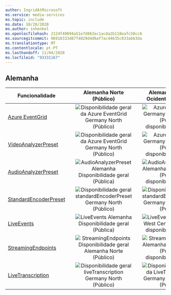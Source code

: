 ```yaml
---
author: IngridAtMicrosoft
ms.service: media-services
ms.topic: include
ms.date: 10/28/2020
ms.author: inhenkel
ms.openlocfilehash: 2124f40894a51e7d862ec1acda2b118eafc50cc6
ms.sourcegitcommit: 96918333d87f4029d4d6af7ac44635c833abb3da
ms.translationtype: MT
ms.contentlocale: pt-PT
ms.lasthandoff: 11/04/2020
ms.locfileid: "93331167"
---
```

<!--Feature availability in region-->
## <a name="germany"></a>Alemanha

| Funcionalidade | <!--Germany Central (Sovereign)--> | Alemanha Norte (Público) |<!-- Germany Northeast (Sovereign)--> | Alemanha Centro Ocidental (Público) |
| --- | :---: | :---: | :---: | :---: |
| [Azure EventGrid](../reacting-to-media-services-events.md) |<!--Germany Central (Sovereign) --> |![Disponibilidade geral da Azure EventGrid Germany North (Público)](../media/azure-clouds-regions/ga.svg) | <!--Germany Northeast (Sovereign) --> |![Azure EventGrid Germany West Central (Público) disponibilidade geral](../media/azure-clouds-regions/ga.svg) |
| [VídeoAnalyzerPreset](../analyzing-video-audio-files-concept.md) |<!--Germany Central (Sovereign) --> |![Disponibilidade geral da Azure EventGrid Germany North (Público)](../media/azure-clouds-regions/ga.svg) | <!--Germany Northeast (Sovereign) --> |![Azure EventGrid Germany West Central (Público) disponibilidade geral](../media/azure-clouds-regions/ga.svg) |
| [AudioAnalyzerPreset](../analyzing-video-audio-files-concept.md) |<!--Germany Central (Sovereign) --> |![AudioAnalyzerPreset Alemanha Disponibilidade geral (Pública)](../media/azure-clouds-regions/ga.svg) | <!--Germany Northeast (Sovereign) --> |![AudioAnalyzerPreset Alemanha West Central (Público) disponibilidade geral](../media/azure-clouds-regions/ga.svg) |
| [StandardEncoderPreset](../encoding-concept.md) |<!--![StandardEncoderPreset Germany Central (Sovereign) general availability](../media/azure-clouds-regions/ga.svg) --> | ![Disponibilidade geral standardEncoderPreset Germany North (Público)](../media/azure-clouds-regions/ga.svg) |<!-- ![StandardEncoderPreset Germany Northeast (Sovereign) general availability](../media/azure-clouds-regions/ga.svg)-->  |![Disponibilidade geral standardEncoderPreset Germany West Central (Público)](../media/azure-clouds-regions/ga.svg) |
| [LiveEvents](../live-streaming-overview.md) |<!--![LiveEvents Germany Central (Sovereign) general availability](../media/azure-clouds-regions/ga.svg)-->  | ![LiveEvents Alemanha Disponibilidade geral (Pública)](../media/azure-clouds-regions/ga.svg) |<!-- ![LiveEvents Germany Northeast (Sovereign) general availability](../media/azure-clouds-regions/ga.svg)-->  |![LiveEvents Alemanha West Central (Público) disponibilidade geral](../media/azure-clouds-regions/ga.svg) |
| [StreamingEndpoints](../streaming-endpoint-concept.md) |<!--![StreamingEndpoints Germany Central (Sovereign) general availability](../media/azure-clouds-regions/ga.svg)--> | ![StreamingEndpoints Disponibilidade geral Alemanha Norte (Público)](../media/azure-clouds-regions/ga.svg) |<!--![StreamingEndpoints Germany Northeast (Sovereign) general availability](../media/azure-clouds-regions/ga.svg)-->  |![StreamingEndpoints Alemanha West Central (Público) disponibilidade geral](../media/azure-clouds-regions/ga.svg) |
| [LiveTranscription](../live-transcription.md) |<!--![LiveTranscription Germany Central (Sovereign) general availability](../media/azure-clouds-regions/ga.svg)--> |![Disponibilidade geral liveTranscription Germany North (Público)](../media/azure-clouds-regions/ga.svg) |<!-- ![LiveTranscription Germany Northeast (Sovereign) general availability](../media/azure-clouds-regions/ga.svg)-->  |![Disponibilidade geral da LiveTranscription Germany West Central (Público)](../media/azure-clouds-regions/ga.svg) |
